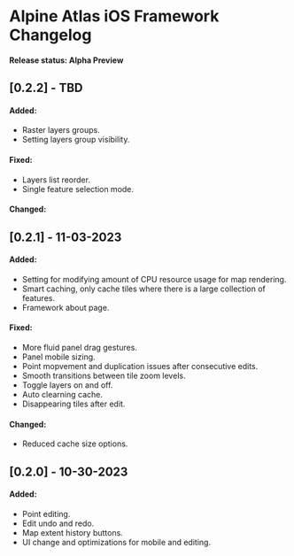 # Alpine Atlas iOS Framework Changelog

#### Release status: Alpha Preview

## [0.2.2] - TBD

#### Added:
- Raster layers groups.
- Setting layers group visibility.

#### Fixed:
- Layers list reorder.
- Single feature selection mode.

#### Changed:


## [0.2.1] - 11-03-2023

#### Added:
- Setting for modifying amount of CPU resource usage for map rendering.
- Smart caching, only cache tiles where there is a large collection of features.
- Framework about page.

#### Fixed:
- More fluid panel drag gestures.
- Panel mobile sizing.
- Point mopvement and duplication issues after consecutive edits.
- Smooth transitions between tile zoom levels.
- Toggle layers on and off.
- Auto clearning cache.
- Disappearing tiles after edit.

#### Changed:
- Reduced cache size options.


## [0.2.0] - 10-30-2023

#### Added:
- Point editing.
- Edit undo and redo.
- Map extent history buttons.
- UI change and optimizations for mobile and editing.







